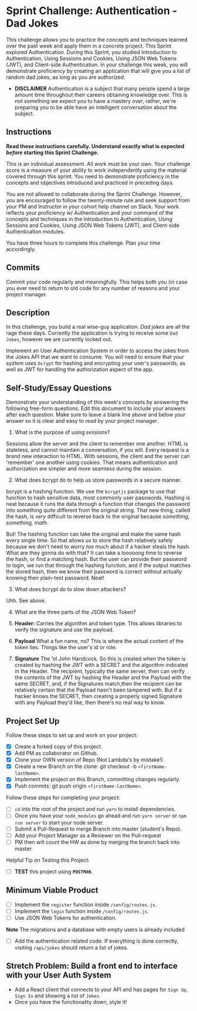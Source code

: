 # Sprint Challenge: Authentication - Dad Jokes

This challenge allows you to practice the concepts and techniques learned over the past week and apply them in a concrete project. This Sprint explored Authentication. During this Sprint, you studied Introduction to Authentication, Using Sessions and Cookies, Using JSON Web Tokens (JWT), and Client-side Authentication. In your challenge this week, you will demonstrate proficiency by creating an application that will give you a list of random dad jokes, as long as you are authorized.

- **DISCLAIMER** Authentication is a subject that many people spend a large amount time throughout their careers obtaining knowledge over. This is not something we expect you to have a mastery over, rather, we're preparing you to be able have an intelligent conversation about the subject.

## Instructions

**Read these instructions carefully. Understand exactly what is expected _before_ starting this Sprint Challenge.**

This is an individual assessment. All work must be your own. Your challenge score is a measure of your ability to work independently using the material covered through this sprint. You need to demonstrate proficiency in the concepts and objectives introduced and practiced in preceding days.

You are not allowed to collaborate during the Sprint Challenge. However, you are encouraged to follow the twenty-minute rule and seek support from your PM and Instructor in your cohort help channel on Slack. Your work reflects your proficiency w/ Authentication and your command of the concepts and techniques in the Introduction to Authentication, Using Sessions and Cookies, Using JSON Web Tokens (JWT), and Client-side Authentication modules.

You have three hours to complete this challenge. Plan your time accordingly.

## Commits

Commit your code regularly and meaningfully. This helps both you (in case you ever need to return to old code for any number of reasons and your project manager.

## Description

In this challenge, you build a real wise-guy application. _Dad jokes_ are all the rage these days. Currently the application is trying to receive some `Dad Jokes`, however we are currently locked out.

Implement an User Authentication System in order to access the jokes from the Jokes API that we want to consume. You will need to ensure that your system uses `bcrypt` for hashing and encrypting your user's passwords, as well as JWT for handling the authorization aspect of the app.

## Self-Study/Essay Questions

Demonstrate your understanding of this week's concepts by answering the following free-form questions. Edit this document to include your answers after each question. Make sure to leave a blank line above and below your answer so it is clear and easy to read by your project manager.

1. What is the purpose of using _sessions_?

  Sessions allow the server and the client to remember one another. HTML is stateless, and cannot maintain a conversation, if you will. Every request is a brand new interaction to HTML. With sessions, the client and the server can 'remember' one another using cookies. That means authentication and authorization are simpler and more seamless during the session.

2. What does bcrypt do to help us store passwords in a secure manner.

  bcrypt is a hashing function. We use the `bcryptjs` package to use that function to hash sensitive data, most commonly user passwords. Hashing is neat because it runs the data through a function that changes the password into something quite different from the original string. That new thing, called the hash, is _very_ difficult to reverse back to the original because _something, something, math_. 
  
  But! The hashing function can take the original and make the same hash every single time. So that allows us to store the hash relatively safely because we don't need to worry _too_ much about if a hacker steals the hash. What are they gonna do with that? It can take a looooong time to reverse the hash, or find a matching hash. But the user can provide their password to login, we run that through the hashing function, and if the output matches the stored hash, then we know their password is correct without actually knowing their plain-text password. Neat!

3. What does bcrypt do to slow down attackers?

  Uhh. See above.

4. What are the three parts of the JSON Web Token?

  1. **Header:** Carries the algorithm and token type. This allows libraries to verify the signature and use the payload.
  2. **Payload** What a fun name, no? This is where the actual content of the token lies. Things like the user's id or role.
  3. **Signature** The 'ol John Handcock. So this is created when the token is created by hashing the JWT with a SECRET and the algorithm indicated in the Header. The recipient, typically the same server, then can verify the contents of the JWT by hashing the Header and the Payload with the same SECRET, and, if the Signatures match,then the recipient can be relatively certain that the Payload hasn't been tampered with. But if a hacker knows the SECRET, then creating a properly signed Signature with any Payload they'd like, then there's no real way to know.

## Project Set Up

Follow these steps to set up and work on your project:

- [x] Create a forked copy of this project.
- [x] Add PM as collaborator on Github.
- [x] Clone your OWN version of Repo (Not Lambda's by mistake!).
- [x] Create a new Branch on the clone: git checkout -b `<firstName-lastName>`.
- [x] Implement the project on this Branch, committing changes regularly.
- [x] Push commits: git push origin `<firstName-lastName>`.

Follow these steps for completing your project:

- [ ] `cd` into the root of the project and run `yarn` to install dependencies.
- [ ] Once you have your `node_modules` go ahead and run `yarn server` or `npm run server` to start your node server.
- [ ] Submit a Pull-Request to merge <firstName-lastName> Branch into master (student's  Repo).
- [ ] Add your Project Manager as a Reviewer on the Pull-request
- [ ] PM then will count the HW as done by  merging the branch back into master.

Helpful Tip on Testing this Project:

- [ ] **TEST** this project using **`POSTMAN`**.

## Minimum Viable Product

- [ ] Implement the `register` function inside `/config/routes.js`.
- [ ] Implement the `login` function inside `/config/routes.js`.
- [ ] Use JSON Web Tokens for authentication.

**Note** The migrations and a database with empty users is already included

- [ ] Add the authentication related code. If everything is done correctly, visiting `/api/jokes` should return a list of jokes.

## Stretch Problem: Build a front end to interface with your User Auth System

- Add a React client that connects to your API and has pages for `Sign Up`, `Sign In` and showing a list of `Jokes`.
- Once you have the functionality down, style it!
